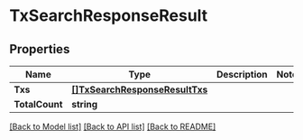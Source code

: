 # TxSearchResponseResult

## Properties

Name | Type | Description | Notes
------------ | ------------- | ------------- | -------------
**Txs** | [**[]TxSearchResponseResultTxs**](TxSearchResponse_result_txs.md) |  | 
**TotalCount** | **string** |  | 

[[Back to Model list]](../README.md#documentation-for-models) [[Back to API list]](../README.md#documentation-for-api-endpoints) [[Back to README]](../README.md)


